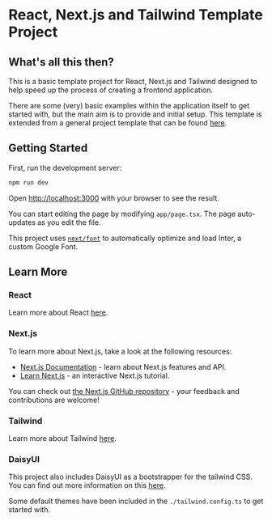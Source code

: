 # React, Next.js and Tailwind Template Project

## What's all this then?

This is a basic template project for React, Next.js and Tailwind designed to help speed up the process of creating a frontend application.

There are some (very) basic examples within the application itself to get started with, but the main aim is to provide and initial setup. This template is extended from a general project template that can be found [here](https://github.com/Sezguin/template-repository).

## Getting Started

First, run the development server:

```bash
npm run dev
```

Open [http://localhost:3000](http://localhost:3000) with your browser to see the result.

You can start editing the page by modifying `app/page.tsx`. The page auto-updates as you edit the file.

This project uses [`next/font`](https://nextjs.org/docs/basic-features/font-optimization) to automatically optimize and load Inter, a custom Google Font.

## Learn More

### React

Learn more about React [here](https://react.dev/).

### Next.js

To learn more about Next.js, take a look at the following resources:

- [Next.js Documentation](https://nextjs.org/docs) - learn about Next.js features and API.
- [Learn Next.js](https://nextjs.org/learn) - an interactive Next.js tutorial.

You can check out [the Next.js GitHub repository](https://github.com/vercel/next.js/) - your feedback and contributions are welcome!

### Tailwind

Learn more about Tailwind [here](https://tailwindcss.com/).

### DaisyUI

This project also includes DaisyUI as a bootstrapper for the tailwind CSS. You can find out more information on this [here](https://daisyui.com/).

Some default themes have been included in the ```./tailwind.config.ts``` to get started with.

